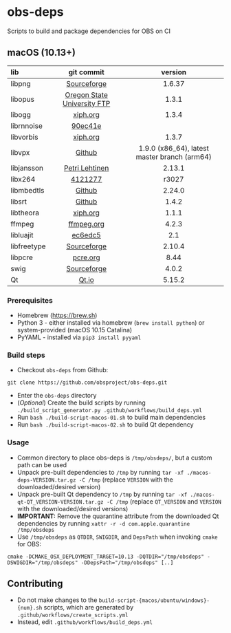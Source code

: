 # obs-deps

Scripts to build and package dependencies for OBS on CI

## macOS (10.13+)

| lib | git commit | version |
| :--- | :---: | :---: |
|libpng|[Sourceforge](https://downloads.sourceforge.net/project/libpng/libpng16/1.6.37/libpng-1.6.37.tar.xz)|1.6.37|
|libopus|[Oregon State University FTP](https://ftp.osuosl.org/pub/xiph/releases/opus/opus-1.3.1.tar.gz)|1.3.1|
|libogg|[xiph.org](https://downloads.xiph.org/releases/ogg/libogg-1.3.4.tar.gz)|1.3.4|
|librnnoise|[90ec41e](https://github.com/xiph/rnnoise/commit/90ec41ef659fd82cfec2103e9bb7fc235e9ea66c)||
|libvorbis|[xiph.org](https://downloads.xiph.org/releases/vorbis/libvorbis-1.3.7.tar.xz)|1.3.7|
|libvpx|[Github](https://github.com/webmproject/libvpx/archive/v1.9.0.tar.gz)|1.9.0 (x86_64), latest master branch (arm64)|
|libjansson|[Petri Lehtinen](https://digip.org/jansson/releases/jansson-2.13.1.tar.gz)|2.13.1|
|libx264|[4121277](https://github.com/mirror/x264/commit/4121277b40a667665d4eea1726aefdc55d12d110)|r3027|
|libmbedtls|[Github](https://github.com/ARMmbed/mbedtls/archive/mbedtls-2.24.0.tar.gz)|2.24.0|
|libsrt|[Github](https://github.com/Haivision/srt/archive/v1.4.2.tar.gz)|1.4.2|
|libtheora|[xiph.org](https://downloads.xiph.org/releases/theora/libtheora-1.1.1.tar.bz2)|1.1.1|
|ffmpeg|[ffmpeg.org](https://ffmpeg.org/releases/ffmpeg-4.2.3.tar.xz)|4.2.3|
|libluajit|[ec6edc5](https://github.com/LuaJIT/LuaJIT/commit/ec6edc5c39c25e4eb3fca51b753f9995e97215da)|2.1|
|libfreetype|[Sourceforge](https://downloads.sourceforge.net/project/freetype/freetype2/2.10.4/freetype-2.10.4.tar.xz)|2.10.4|
|libpcre|[pcre.org](https://ftp.pcre.org/pub/pcre/pcre-8.44.tar.bz2)|8.44|
|swig|[Sourceforge](https://downloads.sourceforge.net/project/swig/swig/swig-4.0.2/swig-4.0.2.tar.gz)|4.0.2|
|Qt|[Qt.io](https://download.qt.io/official_releases/qt/5.15/5.15.2/single/qt-everywhere-src-5.15.2.tar.xz)|5.15.2|

### Prerequisites

* Homebrew (https://brew.sh)
* Python 3 - either installed via homebrew (`brew install python`) or system-provided (macOS 10.15 Catalina)
* PyYAML - installed via `pip3 install pyyaml`

### Build steps

* Checkout `obs-deps` from Github:

```
git clone https://github.com/obsproject/obs-deps.git
```

* Enter the `obs-deps` directory
* (*Optional*) Create the build scripts by running `./build_script_generator.py .github/workflows/build_deps.yml`
* Run `bash ./build-script-macos-01.sh` to build main dependencies
* Run `bash ./build-script-macos-02.sh` to build Qt dependency

### Usage

* Common directory to place obs-deps is `/tmp/obsdeps/`, but a custom path can be used
* Unpack pre-built dependencies to `/tmp` by running `tar -xf ./macos-deps-VERSION.tar.gz -C /tmp` (replace `VERSION` with the downloaded/desired version)
* Unpack pre-built Qt dependency to `/tmp` by running `tar -xf ./macos-qt-QT_VERSION-VERSION.tar.gz -C /tmp` (replace `QT_VERSION` and `VERSION` with the downloaded/desired versions)
* **IMPORTANT:** Remove the quarantine attribute from the downloaded Qt dependencies by running `xattr -r -d com.apple.quarantine /tmp/obsdeps`
* Use `/tmp/obsdeps` as `QTDIR`, `SWIGDIR`, and `DepsPath` when invoking `cmake` for OBS:

```
cmake -DCMAKE_OSX_DEPLOYMENT_TARGET=10.13 -DQTDIR="/tmp/obsdeps" -DSWIGDIR="/tmp/obsdeps" -DDepsPath="/tmp/obsdeps" [..]
```

## Contributing

* Do not make changes to the `build-script-{macos/ubuntu/windows}-{num}.sh` scripts, which are generated by `.github/workflows/create_scripts.yml`
* Instead, edit `.github/workflows/build_deps.yml`